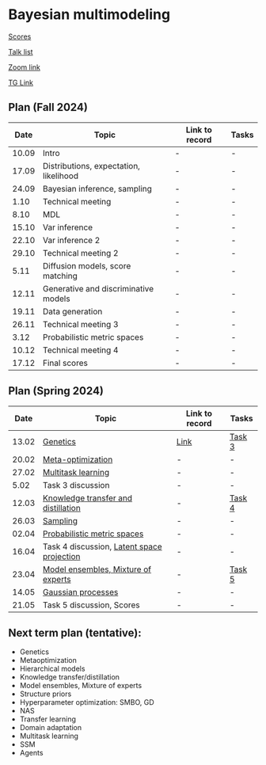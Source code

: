 # Bayesian multimodeling

[Scores](eval.md)

[Talk list](talks.md)

[Zoom link](https://m1p.org/go_zoom2)

[TG Link](https://t.me/+XwE8i4hw5DY2MTUy)


## Plan (Fall 2024)
|Date|Topic|Link to record|Tasks|
| --- | --- | --- | --- |
| 10.09 | Intro | - | - |
| 17.09 | Distributions, expectation, likelihood | - | - |
| 24.09 | Bayesian inference, sampling | - | - |
| 1.10 | Technical meeting  | - | - |
| 8.10 | MDL  | - | - |
| 15.10 | Var inference  | - | - |
| 22.10 | Var inference 2   | - | - |
| 29.10 | Technical meeting 2 | - | - |
| 5.11 | Diffusion models, score matching   | - | - |
| 12.11 | Generative and discriminative models  | - | - |
| 19.11 | Data generation  | - | - |
| 26.11 | Technical meeting 3   | - | - |
| 3.12 | Probabilistic metric spaces | - | - |
| 10.12 | Technical meeting 4 | - | - | 
| 17.12 | Final scores  | - | - |





## Plan (Spring 2024)
|Date|Topic|Link to record|Tasks|
| --- | --- | --- | --- |
| 13.02 | [Genetics](slides/slides_12_evolution.pdf) | [Link](https://youtu.be/uX7KHkDjDL0?si=VkrnxwQ_v5tGopOb) | [Task 3](task3) |
| 20.02 | [Meta-optimization](slides/slides_13_meta.pdf) | - | - |
| 27.02 |  [Multitask learning](slides/slides_14_mtask.pdf)  | - | - |
| 5.02 |  Task 3 discussion | - | - |
| 12.03 |[Knowledge transfer and distillation](slides/slides_15_transfer.pdf) | - | [Task 4](task4) | 
| 26.03 |  [Sampling](slides/slides_16_sampling.pdf)  | - | - |
| 02.04 |  [Probabilistic metric spaces](slides/slides_17_prob.pdf)  | - | - |
| 16.04 | Task 4 discussion, [Latent space projection](slides/slides_18_latent.pdf) | - | - |
| 23.04 | [Model ensembles, Mixture of experts](slides/slides_19_ens.pdf)  | - |  [Task 5](task5) |
| 14.05 | [Gaussian processes](slides/slides_19_gp.pdf) | -  | - |
| 21.05 | Task 5 discussion, Scores | - |  - |



## Next term plan (tentative):
* Genetics
* Metaoptimization
* Hierarchical models
* Knowledge transfer/distillation
* Model ensembles, Mixture of experts
* Structure priors
* Hyperparameter optimization: SMBO, GD
* NAS
* Transfer learning
* Domain adaptation
* Multitask learning
* SSM
* Agents

